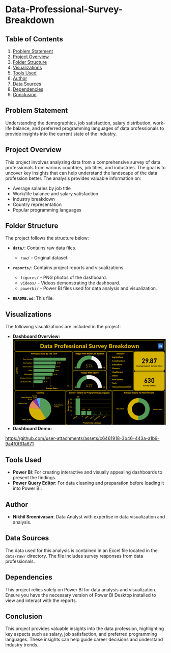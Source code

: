 # Data-Professional-Survey-Breakdown

## Table of Contents
1. [Problem Statement](#problem-statement)
2. [Project Overview](#project-overview)
3. [Folder Structure](#folder-structure)
4. [Visualizations](#visualizations)
5. [Tools Used](#tools-used)
6. [Author](#author)
7. [Data Sources](#data-sources)
8. [Dependencies](#dependencies)
9. [Conclusion](#conclusion)

## Problem Statement

Understanding the demographics, job satisfaction, salary distribution, work-life balance, and preferred programming languages of data professionals to provide insights into the current state of the industry.

## Project Overview

This project involves analyzing data from a comprehensive survey of data professionals from various countries, job titles, and industries. The goal is to uncover key insights that can help understand the landscape of the data profession better. The analysis provides valuable information on:

- Average salaries by job title
- Work/life balance and salary satisfaction
- Industry breakdown
- Country representation
- Popular programming languages

## Folder Structure

The project follows the structure below:

- **`data/`**: Contains raw data files.
  - `raw/` - Original dataset.

- **`reports/`**: Contains project reports and visualizations.
  - `figures/` - PNG photos of the dashboard.
  - `videos/` - Videos demonstrating the dashboard.
  - `powerbi/` - Power BI files used for data analysis and visualization.

- **`README.md`**: This file.

## Visualizations

The following visualizations are included in the project:
- **Dashboard Overview:** ![Dashboard Overview](reports/figures/Data%20Professional%20Survey%20Report.png)
- **Dashboard Demo:**

https://github.com/user-attachments/assets/c6461918-3b46-443a-a1b9-9a4f0f61a671

## Tools Used

- **Power BI**: For creating interactive and visually appealing dashboards to present the findings.
- **Power Query Editor**: For data cleaning and preparation before loading it into Power BI.

## Author

- **Nikhil Sreenivasan**: Data Analyst with expertise in data visualization and analysis.

## Data Sources

The data used for this analysis is contained in an Excel file located in the `data/raw/` directory. The file includes survey responses from data professionals.

## Dependencies

This project relies solely on Power BI for data analysis and visualization. Ensure you have the necessary version of Power BI Desktop installed to view and interact with the reports.

## Conclusion

This project provides valuable insights into the data profession, highlighting key aspects such as salary, job satisfaction, and preferred programming languages. These insights can help guide career decisions and understand industry trends.
